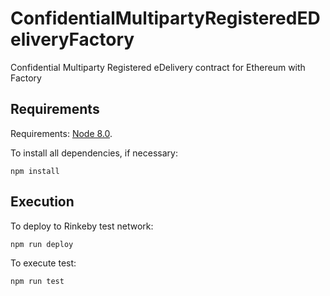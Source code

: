 # ConfidentialMultipartyRegisteredEDeliveryFactory
Confidential Multiparty Registered eDelivery contract for Ethereum with Factory

## Requirements
Requirements: [Node 8.0](https://nodejs.org/en/download/).

To install all dependencies, if necessary:
```
npm install
```
## Execution
To deploy to Rinkeby test network:
```
npm run deploy
```

To execute test:
```
npm run test
```

